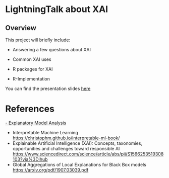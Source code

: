 # LightningTalk about XAI

## Overview

This project will briefly include:

- Answering a few questions about XAI

- Common XAI uses

- R packages for XAI

- R-Implementation

You can find the presentation slides <a href = "https://jezahmoud.github.io/Lightning_Talk/XAI.html#/section ">here</a>


# References




<a href = "https://ema.drwhy.ai/ ">- Explanatory Model Analysis</a>

- Interpretable Machine Learning
https://christophm.github.io/interpretable-ml-book/
- Explainable Artificial Intelligence (XAI): Concepts, taxonomies, opportunities and challenges toward responsible AI
https://www.sciencedirect.com/science/article/abs/pii/S1566253519308103?via%3Dihub
- Global Aggregations of Local Explanations for Black Box models
https://arxiv.org/pdf/1907.03039.pdf
